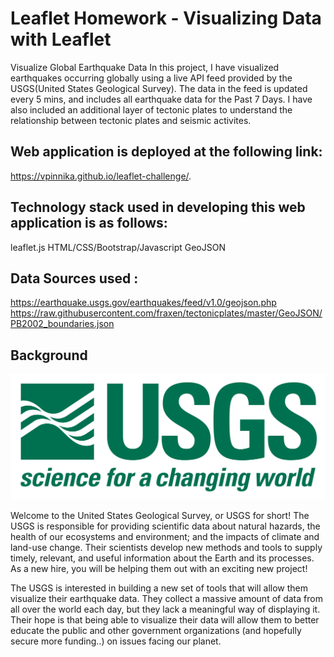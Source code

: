 # Leaflet Homework - Visualizing Data with Leaflet

Visualize Global Earthquake Data
In this project, I have visualized earthquakes occurring globally using a live API feed provided by the USGS(United States Geological Survey). The data in the feed is updated every 5 mins, and includes all earthquake data for the Past 7 Days. I have also included an additional layer of tectonic plates to understand the relationship between tectonic plates and seismic activites.

## Web application is deployed at the following link:

https://vpinnika.github.io/leaflet-challenge/.

## Technology stack used in developing this web application is as follows:
leaflet.js
HTML/CSS/Bootstrap/Javascript
GeoJSON

## Data Sources used :
https://earthquake.usgs.gov/earthquakes/feed/v1.0/geojson.php
https://raw.githubusercontent.com/fraxen/tectonicplates/master/GeoJSON/PB2002_boundaries.json

## Background

![1-Logo](Images/1-Logo.png)

Welcome to the United States Geological Survey, or USGS for short! The USGS is responsible for providing scientific data about natural hazards, the health of our ecosystems and environment; and the impacts of climate and land-use change. Their scientists develop new methods and tools to supply timely, relevant, and useful information about the Earth and its processes. As a new hire, you will be helping them out with an exciting new project!

The USGS is interested in building a new set of tools that will allow them visualize their earthquake data. They collect a massive amount of data from all over the world each day, but they lack a meaningful way of displaying it. Their hope is that being able to visualize their data will allow them to better educate the public and other government organizations (and hopefully secure more funding..) on issues facing our planet.

